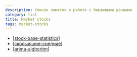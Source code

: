 ```yaml
---
description: Список заметок о работе с биржевыми данными
category: list
title: Market stocks
tags: market-stocks
---
```

- [[stock-base-statistics]]
- [[скользящие-средние]]
- [[arima-alghoritm]]

[//begin]: # "Autogenerated link references for markdown compatibility"
[stock-base-statistics]: stock-base-statistics "Stock basic statistics"
[скользящие-средние]: скользящие-средние "Скользящие средние (moving average)"
[arima-alghoritm]: arima-alghoritm "Arima alghoritm"
[//end]: # "Autogenerated link references"